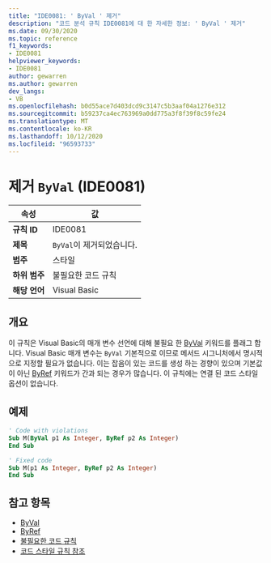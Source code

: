 ```yaml
---
title: "IDE0081: ' ByVal ' 제거"
description: "코드 분석 규칙 IDE0081에 대 한 자세한 정보: ' ByVal ' 제거"
ms.date: 09/30/2020
ms.topic: reference
f1_keywords:
- IDE0081
helpviewer_keywords:
- IDE0081
author: gewarren
ms.author: gewarren
dev_langs:
- VB
ms.openlocfilehash: b0d55ace7d403dcd9c3147c5b3aaf04a1276e312
ms.sourcegitcommit: b59237ca4ec763969a0dd775a3f8f39f8c59fe24
ms.translationtype: MT
ms.contentlocale: ko-KR
ms.lasthandoff: 10/12/2020
ms.locfileid: "96593733"
---
```

# <a name="remove-byval-ide0081"></a>제거 `ByVal` (IDE0081)

|속성|값|
|-|-|
| **규칙 ID** | IDE0081 |
| **제목** | `ByVal`이 제거되었습니다. |
| **범주** | 스타일 |
| **하위 범주** | 불필요한 코드 규칙 |
| **해당 언어** | Visual Basic |

## <a name="overview"></a>개요

이 규칙은 Visual Basic의 매개 변수 선언에 대해 불필요 한 [ByVal](../../../visual-basic/language-reference/modifiers/byval.md) 키워드를 플래그 합니다. Visual Basic 매개 변수는 `ByVal` 기본적으로 이므로 메서드 시그니처에서 명시적으로 지정할 필요가 없습니다. 이는 잡음이 있는 코드를 생성 하는 경향이 있으며 기본값이 아닌 [ByRef](../../../visual-basic/language-reference/modifiers/byref.md) 키워드가 간과 되는 경우가 많습니다. 이 규칙에는 연결 된 코드 스타일 옵션이 없습니다.

## <a name="example"></a>예제

```vb
' Code with violations
Sub M(ByVal p1 As Integer, ByRef p2 As Integer)
End Sub

' Fixed code
Sub M(p1 As Integer, ByRef p2 As Integer)
End Sub
```

## <a name="see-also"></a>참고 항목

- [ByVal](../../../visual-basic/language-reference/modifiers/byval.md)
- [ByRef](../../../visual-basic/language-reference/modifiers/byref.md)
- [불필요한 코드 규칙](unnecessary-code-rules.md)
- [코드 스타일 규칙 참조](index.md)
